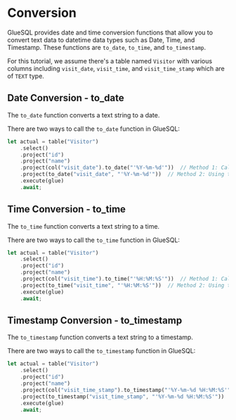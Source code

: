 # Conversion

GlueSQL provides date and time conversion functions that allow you to convert text data to datetime data types such as Date, Time, and Timestamp. These functions are `to_date`, `to_time`, and `to_timestamp`.

For this tutorial, we assume there's a table named `Visitor` with various columns including `visit_date`, `visit_time`, and `visit_time_stamp` which are of `TEXT` type.

## Date Conversion - to_date

The `to_date` function converts a text string to a date.

There are two ways to call the `to_date` function in GlueSQL:

```rust
let actual = table("Visitor")
    .select()
    .project("id")
    .project("name")
    .project(col("visit_date").to_date("'%Y-%m-%d'"))  // Method 1: Calling the to_date method on a column
    .project(to_date("visit_date", "'%Y-%m-%d'"))  // Method 2: Using the to_date function directly
    .execute(glue)
    .await;
```

## Time Conversion - to_time

The `to_time` function converts a text string to a time.

There are two ways to call the `to_time` function in GlueSQL:

```rust
let actual = table("Visitor")
    .select()
    .project("id")
    .project("name")
    .project(col("visit_time").to_time("'%H:%M:%S'"))  // Method 1: Calling the to_time method on a column
    .project(to_time("visit_time", "'%H:%M:%S'"))  // Method 2: Using the to_time function directly
    .execute(glue)
    .await;
```

## Timestamp Conversion - to_timestamp

The `to_timestamp` function converts a text string to a timestamp.

There are two ways to call the `to_timestamp` function in GlueSQL:

```rust
let actual = table("Visitor")
    .select()
    .project("id")
    .project("name")
    .project(col("visit_time_stamp").to_timestamp("'%Y-%m-%d %H:%M:%S'"))  // Method 1: Calling the to_timestamp method on a column
    .project(to_timestamp("visit_time_stamp", "'%Y-%m-%d %H:%M:%S'"))  // Method 2: Using the to_timestamp function directly
    .execute(glue)
    .await;
```
